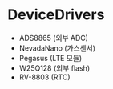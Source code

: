 # DeviceDrivers


- ADS8865 (외부 ADC)
- NevadaNano (가스센서)
- Pegasus (LTE 모듈)
- W25Q128 (외부 flash)
- RV-8803 (RTC) 
